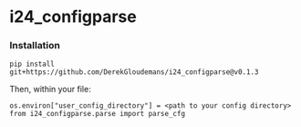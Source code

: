 # i24_configparse

### Installation

```
pip install git+https://github.com/DerekGloudemans/i24_configparse@v0.1.3
```

Then, within your file:

```
os.environ["user_config_directory"] = <path to your config directory>
from i24_configparse.parse import parse_cfg
```
